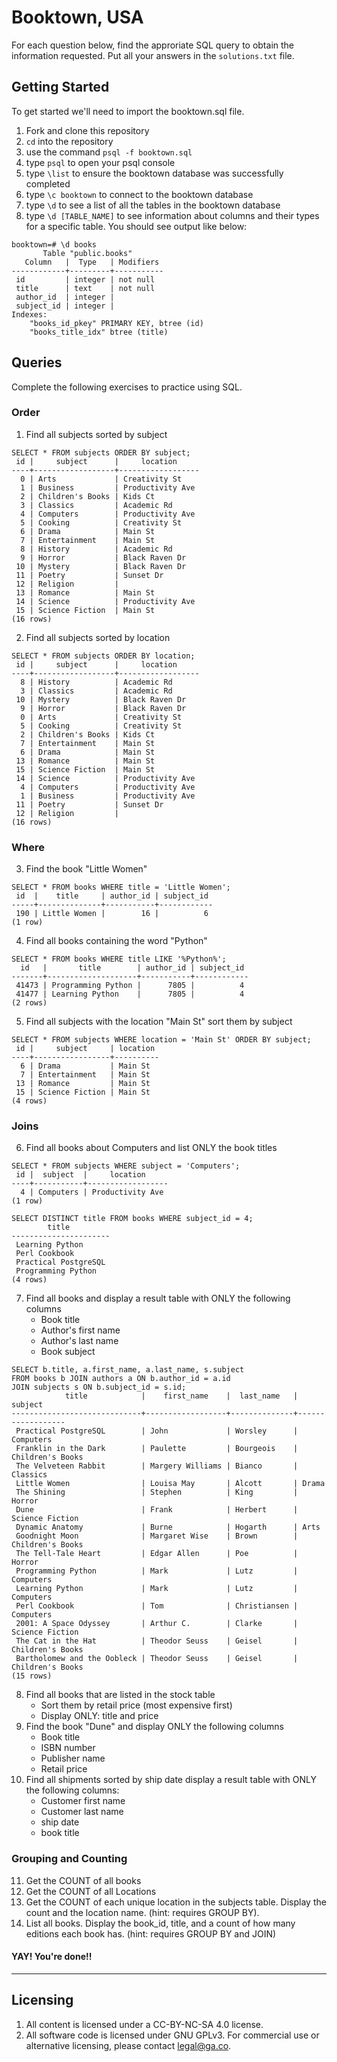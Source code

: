 # Booktown, USA

For each question below, find the approriate SQL query to obtain the information requested. Put all your answers in the `solutions.txt` file.
## Getting Started

To get started we'll need to import the booktown.sql file.

1. Fork and clone this repository
2. `cd` into the repository
3. use the command `psql -f booktown.sql`
4. type `psql` to open your psql console
5. type `\list` to ensure the booktown database was successfully completed
6. type `\c booktown` to connect to the booktown database
7. type `\d` to see a list of all the tables in the booktown database
8. type `\d [TABLE_NAME]` to see information about columns and their types for a specific table. You should see output like below:

```
booktown=# \d books
       Table "public.books"
   Column   |  Type   | Modifiers 
------------+---------+-----------
 id         | integer | not null
 title      | text    | not null
 author_id  | integer | 
 subject_id | integer | 
Indexes:
    "books_id_pkey" PRIMARY KEY, btree (id)
    "books_title_idx" btree (title)
```

## Queries

Complete the following exercises to practice using SQL.

### Order
1. Find all subjects sorted by subject
```
SELECT * FROM subjects ORDER BY subject;
 id |     subject      |     location
----+------------------+------------------
  0 | Arts             | Creativity St
  1 | Business         | Productivity Ave
  2 | Children's Books | Kids Ct
  3 | Classics         | Academic Rd
  4 | Computers        | Productivity Ave
  5 | Cooking          | Creativity St
  6 | Drama            | Main St
  7 | Entertainment    | Main St
  8 | History          | Academic Rd
  9 | Horror           | Black Raven Dr
 10 | Mystery          | Black Raven Dr
 11 | Poetry           | Sunset Dr
 12 | Religion         |
 13 | Romance          | Main St
 14 | Science          | Productivity Ave
 15 | Science Fiction  | Main St
(16 rows)
```


2. Find all subjects sorted by location
```
SELECT * FROM subjects ORDER BY location;
 id |     subject      |     location
----+------------------+------------------
  8 | History          | Academic Rd
  3 | Classics         | Academic Rd
 10 | Mystery          | Black Raven Dr
  9 | Horror           | Black Raven Dr
  0 | Arts             | Creativity St
  5 | Cooking          | Creativity St
  2 | Children's Books | Kids Ct
  7 | Entertainment    | Main St
  6 | Drama            | Main St
 13 | Romance          | Main St
 15 | Science Fiction  | Main St
 14 | Science          | Productivity Ave
  4 | Computers        | Productivity Ave
  1 | Business         | Productivity Ave
 11 | Poetry           | Sunset Dr
 12 | Religion         |
(16 rows)
```


### Where
3. Find the book "Little Women"
```
SELECT * FROM books WHERE title = 'Little Women';
 id  |    title     | author_id | subject_id
-----+--------------+-----------+------------
 190 | Little Women |        16 |          6
(1 row)
```


4. Find all books containing the word "Python"
```
SELECT * FROM books WHERE title LIKE '%Python%';
  id   |       title        | author_id | subject_id
-------+--------------------+-----------+------------
 41473 | Programming Python |      7805 |          4
 41477 | Learning Python    |      7805 |          4
(2 rows)
```


5. Find all subjects with the location "Main St" sort them by subject
```
SELECT * FROM subjects WHERE location = 'Main St' ORDER BY subject;
 id |     subject     | location
----+-----------------+----------
  6 | Drama           | Main St
  7 | Entertainment   | Main St
 13 | Romance         | Main St
 15 | Science Fiction | Main St
(4 rows)
```


### Joins

6. Find all books about Computers and list ONLY the book titles
```
SELECT * FROM subjects WHERE subject = 'Computers';
 id |  subject  |     location
----+-----------+------------------
  4 | Computers | Productivity Ave
(1 row)

SELECT DISTINCT title FROM books WHERE subject_id = 4;
        title
----------------------
 Learning Python
 Perl Cookbook
 Practical PostgreSQL
 Programming Python
(4 rows)
```


7. Find all books and display a result table with ONLY the following columns
	* Book title
	* Author's first name
	* Author's last name
	* Book subject
```
SELECT b.title, a.first_name, a.last_name, s.subject
FROM books b JOIN authors a ON b.author_id = a.id
JOIN subjects s ON b.subject_id = s.id;
            title            |    first_name    |  last_name   |     subject
-----------------------------+------------------+--------------+------------------
 Practical PostgreSQL        | John             | Worsley      | Computers
 Franklin in the Dark        | Paulette         | Bourgeois    | Children's Books
 The Velveteen Rabbit        | Margery Williams | Bianco       | Classics
 Little Women                | Louisa May       | Alcott       | Drama
 The Shining                 | Stephen          | King         | Horror
 Dune                        | Frank            | Herbert      | Science Fiction
 Dynamic Anatomy             | Burne            | Hogarth      | Arts
 Goodnight Moon              | Margaret Wise    | Brown        | Children's Books
 The Tell-Tale Heart         | Edgar Allen      | Poe          | Horror
 Programming Python          | Mark             | Lutz         | Computers
 Learning Python             | Mark             | Lutz         | Computers
 Perl Cookbook               | Tom              | Christiansen | Computers
 2001: A Space Odyssey       | Arthur C.        | Clarke       | Science Fiction
 The Cat in the Hat          | Theodor Seuss    | Geisel       | Children's Books
 Bartholomew and the Oobleck | Theodor Seuss    | Geisel       | Children's Books
(15 rows)
```


8. Find all books that are listed in the stock table
	* Sort them by retail price (most expensive first)
	* Display ONLY: title and price
9. Find the book "Dune" and display ONLY the following columns
	* Book title
	* ISBN number
	* Publisher name
	* Retail price
10. Find all shipments sorted by ship date display a result table with ONLY the following columns:
	* Customer first name
	* Customer last name
	* ship date
	* book title

### Grouping and Counting

11. Get the COUNT of all books
12. Get the COUNT of all Locations
13. Get the COUNT of each unique location in the subjects table. Display the count and the location name. (hint: requires GROUP BY).
14. List all books. Display the book_id, title, and a count of how many editions each book has. (hint: requires GROUP BY and JOIN)

#### YAY! You're done!!

---

## Licensing
1. All content is licensed under a CC-BY-NC-SA 4.0 license.
2. All software code is licensed under GNU GPLv3. For commercial use or alternative licensing, please contact legal@ga.co.
